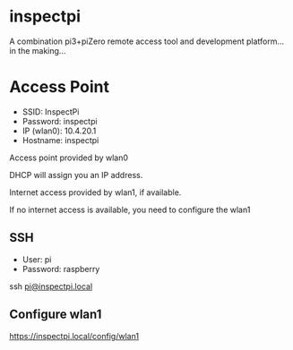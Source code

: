 # inspectpi

A combination pi3+piZero remote access tool and development platform... in the making...

# Access Point

* SSID: InspectPi
* Password: inspectpi
* IP (wlan0): 10.4.20.1
* Hostname: inspectpi

Access point provided by wlan0

DHCP will assign you an IP address.

Internet access provided by wlan1, if available.

If no internet access is available, you need to configure the wlan1

## SSH

* User: pi
* Password: raspberry

ssh pi@inspectpi.local

## Configure wlan1

https://inspectpi.local/config/wlan1


